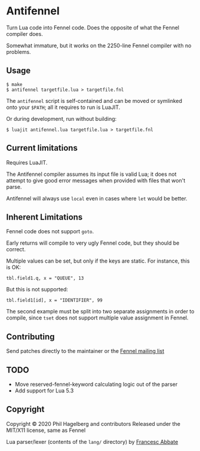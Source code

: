 # Antifennel

Turn Lua code into Fennel code. Does the opposite of what the Fennel
compiler does.

Somewhat immature, but it works on the 2250-line Fennel compiler with
no problems.

## Usage

    $ make
    $ antifennel targetfile.lua > targetfile.fnl

The `antifennel` script is self-contained and can be moved or
symlinked onto your `$PATH`; all it requires to run is LuaJIT.

Or during development, run without building:

    $ luajit antifennel.lua targetfile.lua > targetfile.fnl

## Current limitations

Requires LuaJIT.

The Antifennel compiler assumes its input file is valid Lua; it does
not attempt to give good error messages when provided with files that
won't parse.

Antifennel will always use `local` even in cases where `let` would be better.

## Inherent Limitations

Fennel code does not support `goto`.

Early returns will compile to very ugly Fennel code, but they should
be correct.

Multiple values can be set, but only if the keys are static. For
instance, this is OK:

    tbl.field1.q, x = "QUEUE", 13

But this is not supported:

    tbl.field1[id], x = "IDENTIFIER", 99

The second example must be split into two separate assignments in
order to compile, since `tset` does not support multiple value
assignment in Fennel.

## Contributing

Send patches directly to the maintainer or the
[Fennel mailing list](https://lists.sr.ht/%7Etechnomancy/fennel)

## TODO

* Move reserved-fennel-keyword calculating logic out of the parser
* Add support for Lua 5.3

## Copyright

Copyright © 2020 Phil Hagelberg and contributors
Released under the MIT/X11 license, same as Fennel

Lua parser/lexer (contents of the `lang/` directory) 
by [Francesc Abbate](https://github.com/franko/luajit-lang-toolkit)
